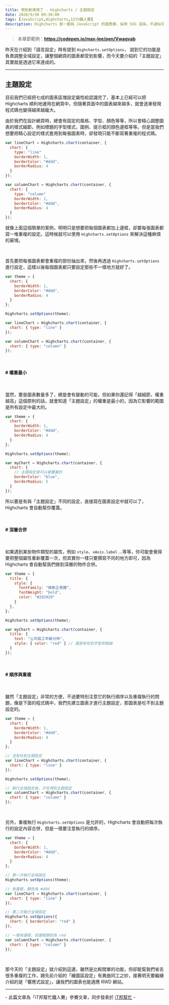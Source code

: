 ```yaml
---
title: 學到新資視了 - Highcharts / 主題設定
date: 2020/9/30 09:30:00
tags: [JavaScript,Highcharts,12th鐵人賽]
description: Highcharts 是一套純 JavaScript 的圖表庫，採用 SVG 渲染。不過似乎是使用人數較少的關係，國內的相關文章寥寥可數，加上官方文件的中翻文本也是較舊的版號，所以這次希望能以一個使用過 Highcharts 的開發者角度來跟各位介紹它，希望以我的使用經驗可以讓大家認識 Highcharts 的強大功能與應用，那就先來看看它的優點與特性吧！
---
```


> 本章節範例：**https://codepen.io/max-lee/pen/Vwaqvab**

昨天在介紹到「語言設定」時有提到 `Highcharts.setOptions`， 說到它的功能是負責調整全域設定，讓整個網頁的圖表都受到影響，而今天要介紹的「主題設定」其實就是透過它來達成的。

---

## 主題設定

目前我們已經把七成的圖表區塊設定屬性給認識完了，基本上已經可以把 Highcharts 順利地運用在網頁中，但隨著頁面中的圖表越來越多，就會逐漸發現程式碼也變得越來越龐大。

由於我們在設計網頁時，總會有固定的風格、字型、顏色等等，所以會精心調整圖表的樣式細節，例如標題的字型樣式，圖例、提示框的顏色邊框等等。但是當我們想要把精心設定的樣式套用到每張圖表時，卻發現只能不斷寫著重複的程式碼。

```javascript
var lineChart = Highcharts.chart(container, {
  chart: {
    type: "line"
    borderWidth: 1,
    borderColor: "#ddd",
    borderRadius: 4
  }
});

var columnChart = Highcharts.chart(container, {
  chart: {
    type: "column"
    borderWidth: 1,
    borderColor: "#ddd",
    borderRadius: 4
  }
});
```

就像上面這個簡單的案例，明明只是想要把每個圖表都加上邊框，卻要每張圖表都寫一堆重複的設定。這時候就可以使用 `Highcharts.setOptions` 來解決這種麻煩的窘境。

<br/>

首先要把每張圖表都會重複的部份抽出來，然後再透過 `Highcharts.setOptions` 進行設定，這樣以後每個圖表都只要設定那些不一樣地方就好了。

```javascript
var theme = {
  chart: {
    borderWidth: 1,
    borderColor: "#ddd",
    borderRadius: 4
  }
};

Highcharts.setOptions(theme);

var lineChart = Highcharts.chart(container, {
  chart: { type: "line" }
});

var columnChart = Highcharts.chart(container, {
  chart: { type: "column" }
});
```

<br/>

#### # 權重最小

<br/>

當然，要是圖表數量多了，總是會有變動的可能，但如果你還記得「越細節，權重越高」這個原則的話，就會知道「主題設定」的權重是最小的，因為它影響的範圍是所有設定中最大的。

```javascript
var theme = {
  chart: {
    borderWidth: 1,
    borderColor: "#ddd",
    borderRadius: 4
  }
};

Highcharts.setOptions(theme);

var myChart = Highcharts.chart(container, {
  chart: {
    // 主題設定是可以被覆蓋的
    borderColor: "blue",
    borderRadius: 5
  }
});
```

所以要是有與「主題設定」不同的設定，直接寫在圖表設定中就可以了，Highcharts 會自動幫你覆蓋。

<br/>

#### # 深層合併

<br/>

如果遇到某些物件類型的屬性，例如 `style`、`xAxis.label` ...等等，你可能會覺得要把整個屬性重新覆蓋一次，但其實你一樣只要撰寫不同的地方即可，因為 Highcharts 會自動幫我們做到深層的物件合併。

```javascript
var theme = {
  title: {
    style: {
      fontFamily: "微軟正黑體",
      fontWeight: "bold",
      color: "#292929"
    }
  },
};

Highcharts.setOptions(theme);

var myChart = Highcharts.chart(container, {
  title: {
    text: "公司員工年齡分佈",
    style: { color: "red" } // 還是有吃到字型和粗細
  }
});
```

<br/>

#### # 順序與重複

<br/>

雖然「主題設定」非常的方便，不過要特別注意它的執行順序以及重複執行的問題，像是下面的程式碼中，我們先建立圖表才進行主題設定，那圖表是吃不到主題設定的。

```javascript
var theme = {
  chart: {
    borderWidth: 1,
    borderColor: "#ddd",
    borderRadius: 4
  }
};

// 沒有吃到主題設定
var lineChart = Highcharts.chart(container, {
  chart: { type: "line" }
});

Highcharts.setOptions(theme);

// 執行全域設定後，才吃得到主題設定
var columnChart = Highcharts.chart(container, {
  chart: { type: "column" }
});
```

<br/>

另外，重複執行 `Highcharts.setOptions` 是允許的，Highcharts 會自動把每次執行的設定內容合併，但是一樣要注意執行的順序。

```javascript
var theme = {
  chart: {
    borderWidth: 1,
    borderColor: "#ddd",
    borderRadius: 4
  }
};

// 第一次執行全域設定
Highcharts.setOptions(theme);

// 有邊框，顏色為 #ddd
var lineChart = Highcharts.chart(container, {
  chart: { type: "line" }
});

// 第二次執行全域設定
Highcharts.setOptions({
  chart: { borderColor: "red" }
});

// 一樣有邊框，但邊框顏色為 red
var columnChart = Highcharts.chart(container, {
  chart: { type: "column" }
});
```


<br/>

那今天的「主題設定」就介紹到這邊，雖然是比較間單的功能，但卻能幫我們省去很多重複的工作，跟先前介紹的「繪圖區設定」有異曲同工之妙，接著明天要繼續介紹的是「響應式設定」，讓我們的圖表也能適應 RWD 網站。

---

\- 此篇文章為「iT邦幫忙鐵人賽」參賽文章，同步發表於 [iT邦幫忙](https://ithelp.ithome.com.tw/articles/10246743) -

